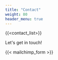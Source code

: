 ```yaml
---
title: "Contact"
weight: 80
header_menu: true
---
```


{{<contact_list>}}

Let's get in touch!

{{< mailchimp_form >}}
